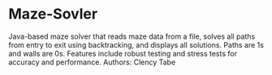 # Maze-Sovler
Java-based maze solver that reads maze data from a file, solves all paths from entry to exit using backtracking, and displays all solutions. Paths are 1s and walls are 0s. Features include robust testing and stress tests for accuracy and performance.  Authors: Clency Tabe
